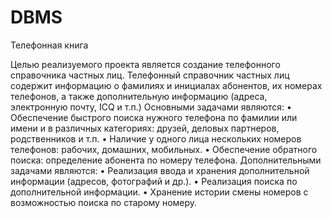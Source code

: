 # DBMS
Телефонная книга

Целью реализуемого проекта является создание телефонного справочника частных лиц. Телефонный справочник частных лиц содержит информацию о фамилиях и инициалах абонентов, их номерах телефонов, а также дополнительную информацию (адреса, электронную почту, ICQ и т.п.)
Основными задачами являются:
•	Обеспечение быстрого поиска нужного телефона по фамилии или имени и в различных категориях: друзей, деловых партнеров, родственников и т.п.
•	Наличие у одного лица нескольких номеров телефонов: рабочих, домашних, мобильных.
•	Обеспечение обратного поиска: определение абонента по номеру телефона.
Дополнительными задачами являются:
•	Реализация ввода и хранения дополнительной информации (адресов, фотографий и др.).
•	Реализация поиска по дополнительной информации.
•	Хранение истории смены номеров с возможностью поиска по старому номеру.
